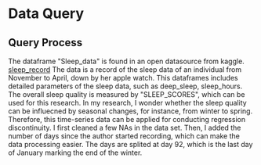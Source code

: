 # Data Query

## Query Process
The dataframe "Sleep_data" is found in an open datasource from kaggle. [sleep_record](https://www.kaggle.com/datasets/riinuanslan/sleep-data-from-fitbit-tracker) The data is a record of the sleep data of an individual from November to April, down by her apple watch. This dataframes includes detailed parameters of the sleep data, such as deep_sleep, sleep_hours. The overall sleep quality is measured by "SLEEP_SCORES", which can be used for this research. In my research, I wonder whether the sleep quality can be influecned by seasonal changes, for instance, from winter to spring. Therefore, this time-series data can be applied for conducting regression discontinuity. I first cleaned a few NAs in the data set. Then, I added the number of days since the author started recording, which can make the data processing easier. The days are splited at day 92, which is the last day of January marking the end of the winter.
